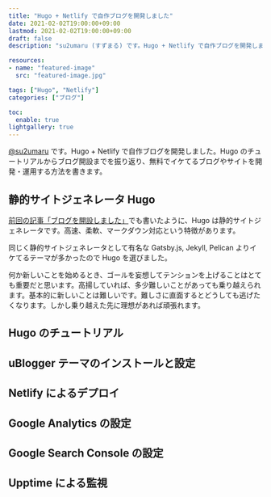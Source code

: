 ```yaml
---
title: "Hugo + Netlify で自作ブログを開発しました"
date: 2021-02-02T19:00:00+09:00
lastmod: 2021-02-02T19:00:00+09:00
draft: false
description: "su2umaru (すずまる) です。Hugo + Netlify で自作ブログを開発しました。Hugo のチュートリアルからブログ開設までを振り返り、無料でイケてるブログやサイトを開発・運用する方法を書きます。"

resources:
- name: "featured-image"
  src: "featured-image.jpg"

tags: ["Hugo", "Netlify"]
categories: ["ブログ"]

toc:
  enable: true
lightgallery: true
---
```


[@su2umaru](https://twitter.com/su2umaru) です。Hugo + Netlify で自作ブログを開発しました。Hugo のチュートリアルからブログ開設までを振り返り、無料でイケてるブログやサイトを開発・運用する方法を書きます。

<!--more-->

## 静的サイトジェネレータ Hugo

[前回の記事「ブログを開設しました」](https://su2umarathon.netlify.app/first-post/)でも書いたように、Hugo は静的サイトジェネレータです。高速、柔軟、マークダウン対応という特徴があります。

同じく静的サイトジェネレータとして有名な Gatsby.js, Jekyll, Pelican よりイケてるテーマが多かったので Hugo を選びました。

何か新しいことを始めるとき、ゴールを妄想してテンションを上げることはとても重要だと思います。高揚していれば、多少難しいことがあっても乗り越えられます。基本的に新しいことは難しいです。難しさに直面するとどうしても逃げたくなります。しかし乗り越えた先に理想があれば頑張れます。

## Hugo のチュートリアル

## uBlogger テーマのインストールと設定

## Netlify によるデプロイ

## Google Analytics の設定

## Google Search Console の設定

## Upptime による監視